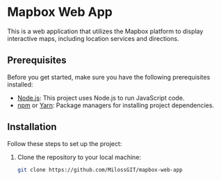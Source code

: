 # Mapbox Web App

This is a web application that utilizes the Mapbox platform to display interactive maps, including location services and directions.

## Prerequisites

Before you get started, make sure you have the following prerequisites installed:

- [Node.js](https://nodejs.org/): This project uses Node.js to run JavaScript code.
- [npm](https://www.npmjs.com/) or [Yarn](https://classic.yarnpkg.com/en/): Package managers for installing project dependencies.

## Installation

Follow these steps to set up the project:

1. Clone the repository to your local machine:

   ```sh
   git clone https://github.com/MilossGIT/mapbox-web-app
